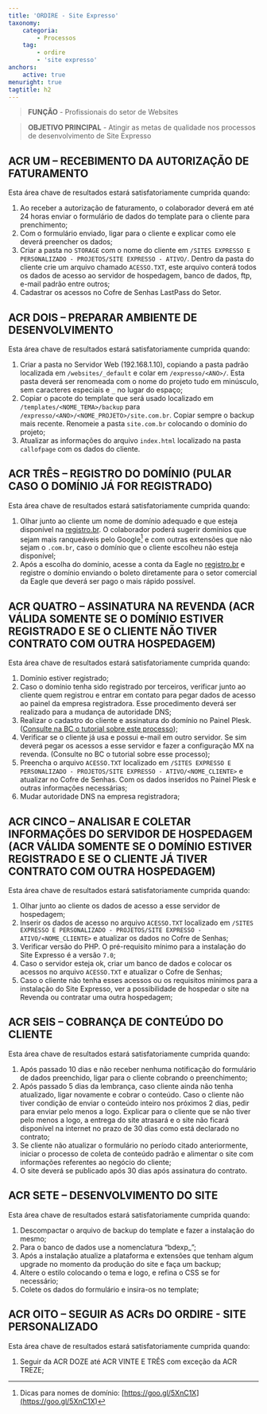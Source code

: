 ```yaml
---
title: 'ORDIRE - Site Expresso'
taxonomy:
    categoria:
        - Processos
    tag:
        - ordire
        - 'site expresso'
anchors:
    active: true
menuright: true
tagtitle: h2
---
```


> **FUNÇÃO** - Profissionais do setor de Websites

> **OBJETIVO PRINCIPAL** - Atingir as metas de qualidade nos processos de desenvolvimento de Site Expresso

## ACR UM – RECEBIMENTO DA AUTORIZAÇÃO DE FATURAMENTO

Esta área chave de resultados estará satisfatoriamente cumprida quando:

1. Ao receber a autorização de faturamento, o colaborador deverá em até 24 horas enviar o formulário de dados do template para o cliente para prenchimento;
3. Com o formulário enviado, ligar para o cliente e explicar como ele deverá preencher os dados;
4. Criar a pasta no `STORAGE` com o nome do cliente em `/SITES EXPRESSO E PERSONALIZADO - PROJETOS/SITE EXPRESSO - ATIVO/`. Dentro da pasta do cliente crie um arquivo chamado `ACESSO.TXT`, este arquivo conterá todos os dados de acesso ao servidor de hospedagem, banco de dados, ftp, e-mail padrão entre outros;
5. Cadastrar os acessos no Cofre de Senhas LastPass do Setor.

## ACR DOIS – PREPARAR AMBIENTE DE DESENVOLVIMENTO

Esta área chave de resultados estará satisfatoriamente cumprida quando:

1. Criar a pasta no Servidor Web (192.168.1.10), copiando a pasta padrão localizada em `/websites/_default` e colar em `/expresso/<ANO>/`. Esta pasta deverá ser renomeada com o nome do projeto tudo em minúsculo, sem caracteres especiais e `_` no lugar do espaço;
2. Copiar o pacote do template que será usado localizado em `/templates/<NOME_TEMA>/backup` para `/expresso/<ANO>/<NOME_PROJETO>/site.com.br`. Copiar sempre o backup mais recente. Renomeie a pasta `site.com.br` colocando o domínio do projeto;
3. Atualizar as informações do arquivo `index.html` localizado na pasta `callofpage` com os dados do cliente.

## ACR TRÊS – REGISTRO DO DOMÍNIO (PULAR CASO O DOMÍNIO JÁ FOR REGISTRADO)

Esta área chave de resultados estará satisfatoriamente cumprida quando:

1. Olhar junto ao cliente um nome de domínio adequado e que esteja disponível na [registro.br](https://registro.br/). O colaborador poderá sugerir domínios que sejam mais ranqueáveis pelo Google[^1] e com outras extensões que não sejam o `.com.br`, caso o domínio que o cliente escolheu não esteja disponível;
2. Após a escolha do domínio, acesse a conta da Eagle no [registro.br](https://registro.br/) e registre o domínio enviando o boleto diretamente para o setor comercial da Eagle que deverá ser pago o mais rápido possível.

## ACR QUATRO – ASSINATURA NA REVENDA (ACR VÁLIDA SOMENTE SE O DOMÍNIO ESTIVER REGISTRADO E SE O CLIENTE NÃO TIVER CONTRATO COM OUTRA HOSPEDAGEM)

Esta área chave de resultados estará satisfatoriamente cumprida quando:

1. Domínio estiver registrado;
2. Caso o domínio tenha sido registrado por terceiros, verificar junto ao cliente quem registrou e entrar em contato para pegar dados de acesso ao painel da empresa registradora. Esse procedimento deverá ser realizado para a mudança de autoridade DNS;
3. Realizar o cadastro do cliente e assinatura do domínio no Painel Plesk. ([Consulte na BC o tutorial sobre este processo](https://ajuda.eagletecnologia.com/materiais/interno/desenvolvimento-web/revenda-plesk));
4. Verificar se o cliente já usa e possui e-mail em outro servidor. Se sim deverá pegar os acessos a esse servidor e fazer a configuração MX na revenda. (Consulte no BC o tutorial sobre esse processo);
5. Preencha o arquivo `ACESSO.TXT` localizado em `/SITES EXPRESSO E PERSONALIZADO - PROJETOS/SITE EXPRESSO - ATIVO/<NOME_CLIENTE>` e atualizar no Cofre de Senhas. Com os dados inseridos no Painel Plesk e outras informações necessárias;
6. Mudar autoridade DNS na empresa registradora;

## ACR CINCO – ANALISAR E COLETAR INFORMAÇÕES DO SERVIDOR DE HOSPEDAGEM (ACR VÁLIDA SOMENTE SE O DOMÍNIO ESTIVER REGISTRADO E SE O CLIENTE JÁ TIVER CONTRATO COM OUTRA HOSPEDAGEM)

Esta área chave de resultados estará satisfatoriamente cumprida quando:

1. Olhar junto ao cliente os dados de acesso a esse servidor de hospedagem;
2. Inserir os dados de acesso no arquivo `ACESSO.TXT` localizado em `/SITES EXPRESSO E PERSONALIZADO - PROJETOS/SITE EXPRESSO - ATIVO/<NOME_CLIENTE>` e atualizar os dados no Cofre de Senhas;
3. Verificar versão do PHP. O pré-requisito mínimo para a instalação do Site Expresso é a versão `7.0`;
4. Caso o servidor esteja ok, criar um banco de dados e colocar os acessos no arquivo `ACESSO.TXT` e atualizar o Cofre de Senhas;
5. Caso o cliente não tenha esses acessos ou os requisitos mínimos para a instalação do Site Expresso, ver a possibilidade de hospedar o site na Revenda ou contratar uma outra hospedagem;

## ACR SEIS – COBRANÇA DE CONTEÚDO DO CLIENTE

Esta área chave de resultados estará satisfatoriamente cumprida quando:

1. Após passado 10 dias e não receber nenhuma notificação do formulário de dados preenchido, ligar para o cliente cobrando o preenchimento;
2. Após passado 5 dias da lembrança, caso cliente ainda não tenha atualizado, ligar novamente e cobrar o conteúdo. Caso o cliente não tiver condição de enviar o conteúdo inteiro nos próximos 2 dias, pedir para enviar pelo menos a logo. Explicar para o cliente que se não tiver pelo menos a logo, a entrega do site atrasará e o site não ficará disponível na internet no prazo de 30 dias como está declarado no contrato;
3. Se cliente não atualizar o formulário no período citado anteriormente, iniciar o processo de coleta de conteúdo padrão e alimentar o site com informações referentes ao negócio do cliente;
4. O site deverá se publicado após 30 dias após assinatura do contrato.

## ACR SETE – DESENVOLVIMENTO DO SITE

Esta área chave de resultados estará satisfatoriamente cumprida quando:

1. Descompactar o arquivo de backup do template e fazer a instalação do mesmo;
2. Para o banco de dados use a nomenclatura “bdexp_<nomedocliente>”;
3. Após a instalação atualize a plataforma e extensões que tenham algum upgrade no momento da produção do site e faça um backup;
4. Altere o estilo colocando o tema e logo, e refina o CSS se for necessário;
5. Colete os dados do formulário e insira-os no template;

## ACR OITO – SEGUIR AS ACRs DO ORDIRE - SITE PERSONALIZADO

Esta área chave de resultados estará satisfatoriamente cumprida quando:

1. Seguir da ACR DOZE até ACR VINTE E TRÊS com exceção da ACR TREZE;

[^1]: Dicas para nomes de domínio: [https://goo.gl/5XnC1X](https://goo.gl/5XnC1X)